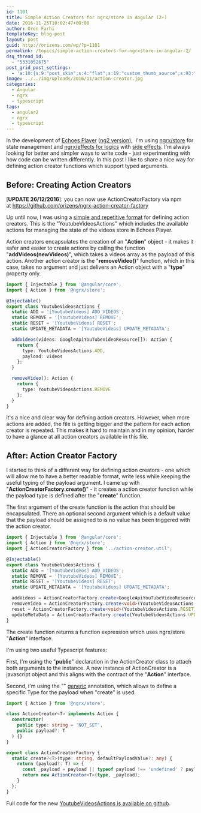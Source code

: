 ```yaml
---
id: 1101
title: Simple Action Creators for ngrx/store in Angular (2+)
date: 2016-11-25T10:02:47+00:00
author: Oren Farhi 
templateKey: blog-post
layout: post
guid: http://orizens.com/wp/?p=1101
permalink: /topics/simple-action-creators-for-ngrxstore-in-angular-2/
dsq_thread_id:
  - "5331052675"
post_grid_post_settings:
  - 'a:10:{s:9:"post_skin";s:4:"flat";s:19:"custom_thumb_source";s:93:"./img/plugins/post-grid/assets/frontend/css/images/placeholder.png";s:17:"font_awesome_icon";s:0:"";s:23:"font_awesome_icon_color";s:7:"#737272";s:22:"font_awesome_icon_size";s:4:"50px";s:17:"custom_youtube_id";s:0:"";s:15:"custom_vimeo_id";s:0:"";s:21:"custom_dailymotion_id";s:0:"";s:14:"custom_mp3_url";s:0:"";s:20:"custom_soundcloud_id";s:0:"";}'
image: ../../img/uploads/2016/11/action-creator.jpg
categories:
  - Angular
  - ngrx
  - typescript
tags:
  - angular2
  - ngrx
  - typescript
---
```

In the development of [Echoes Player](http://orizens.github.io/echoes-ng2) ([ng2 version](http://github.com/orizens/echoes-ng2)),  I'm using [ngrx/store](http://orizens.com/wp/topics/angular-2-ngrxstore-ngrxeffects-intro-to-functional-approach-for-a-chain-of-actions/) for state management and [ngrx/effects for logics](http://orizens.com/wp/topics/angular-2-ngrxstore-ngrxeffects-intro-to-functional-approach-for-a-chain-of-actions/) with [side effects](http://orizens.com/wp/topics/angular-2-from-services-to-reactive-effects-with-ngrxeffects/). I'm always looking for better and simpler ways to write code - just experimenting with how code can be written differently. In this post I like to share a nice way for defining action creator functions which support typed arguments.

## Before: Creating Action Creators

[**UPDATE 26/12/2016**]: you can now use ActionCreatorFactory via npm at <https://github.com/orizens/ngrx-action-creator-factory>

Up until now, I was using a [simple and repetitive format](http://orizens.com/wp/topics/adding-redux-with-ngrxstore-to-angular-2-part-1/) for defining action creators. This is the "YoutubeVideosActions" which includes the available actions for managing the state of the videos store in Echoes Player.

Action creators encapsulates the creation of an "**Action**" object - it makes it safer and easier to create actions by calling the function "**addVideos(newVideos)**", which takes a videos array as the payload of this action. Another action creator is the "**removeVideo()**" function, which in this case, takes no argument and just delivers an Action object with a "**type**" property only.

```typescript
import { Injectable } from '@angular/core';
import { Action } from '@ngrx/store';

@Injectable()
export class YoutubeVideosActions {
  static ADD = '[YoutubeVideos] ADD_VIDEOS';
  static REMOVE = '[YoutubeVideos] REMOVE';
  static RESET = '[YoutubeVideos] RESET';
  static UPDATE_METADATA = '[YoutubeVideos] UPDATE_METADATA';

  addVideos(videos: GoogleApiYouTubeVideoResource[]): Action {
    return {
      type: YoutubeVideosActions.ADD,
      payload: videos
    };
  }

  removeVideo(): Action {
    return {
      type: YoutubeVideosActions.REMOVE
    };
  }
}
```

it's a nice and clear way for defining action creators. However, when more actions are added, the file is getting bigger and the pattern for each action creator is repeated. This makes it hard to maintain and in my opinion, harder to have a glance at all action creators available in this file.

## After: Action Creator Factory

I started to think of a different way for defining action creators - one which will allow me to have a better readable format, write less while keeping the useful typing of the payload argument. I came up with "**ActionCreatorFactory.create()**" - it creates a action creator function while the payload type is defined after the "**create**" function.

The first argument of the create function is the action that should be encapsulated. There an optional second argument which is a default value that the payload should be assigned to is no value has been triggered with the action creator.

```typescript
import { Injectable } from '@angular/core';
import { Action } from '@ngrx/store';
import { ActionCreatorFactory } from '../action-creator.util';

@Injectable()
export class YoutubeVideosActions {
  static ADD = '[YoutubeVideos] ADD_VIDEOS';
  static REMOVE = '[YoutubeVideos] REMOVE';
  static RESET = '[YoutubeVideos] RESET';
  static UPDATE_METADATA = '[YoutubeVideos] UPDATE_METADATA';

  addVideos = ActionCreatorFactory.create<GoogleApiYouTubeVideoResource[]>(YoutubeVideosActions.ADD);
  removeVideo = ActionCreatorFactory.create<void>(YoutubeVideosActions.REMOVE);
  reset = ActionCreatorFactory.create<void>(YoutubeVideosActions.RESET);
  updateMetaData = ActionCreatorFactory.create(YoutubeVideosActions.UPDATE_METADATA);
}

```

The create function returns a function expression which uses ngrx/store "**Action**" interface.

I'm using two useful Typescript features:

First, I'm using the "**public**" declaration in the ActionCreator class to attach both arguments to the instance. A new instance of ActionCreator is a javascript object and this aligns with the contract of the "**Action**" interface.

Second, i'm using the "**<T>**" [generic](https://www.typescriptlang.org/docs/handbook/generics.html) annotation, which allows to define a specific Type for the payload when "create" is used.

```typescript
import { Action } from '@ngrx/store';

class ActionCreator<T> implements Action {
  constructor(
    public type: string = 'NOT_SET',
    public payload?: T
  ) {}
}

export class ActionCreatorFactory {
  static create?<T>(type: string, defaultPayloadValue?: any) {
    return (payload?: T) => {
      const _payload = payload || typeof payload !== 'undefined' ? payload : defaultPayloadValue;
      return new ActionCreator<T>(type, _payload);
    }
  };
}

```

Full code for the new [YoutubeVideosActions is available on github](https://github.com/orizens/echoes-ng2/blob/master/src/app/core/store/youtube-videos/youtube-videos.actions.ts).
